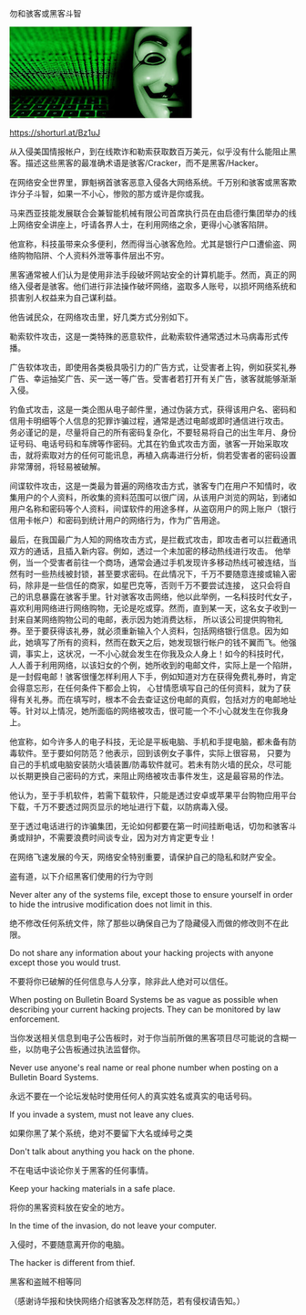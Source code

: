 勿和骇客或黑客斗智


![勿和骇客或黑客斗智](https://github.com/ywangnccu/ywang/blob/main/images/Hacker1.jpg)

https://shorturl.at/Bz1uJ

从入侵美国情报帐户，到在线欺诈和勒索获取数百万美元，似乎没有什么能阻止黑客。描述这些黑客的最准确术语是骇客/Cracker，而不是黑客/Hacker。

在网络安全世界里，罪魁祸首骇客恶意入侵各大网络系统。千万别和骇客或黑客欺诈分子斗智，如果一不小心，惨败的那方或许是你或我。

马来西亚技能发展联合会兼智能机械有限公司首席执行员在由启德行集团举办的线上网络安全讲座上，吁请各界人士，在利用网络之余，更得小心骇客陷阱。

他宣称，科技虽带来众多便利，然而得当心骇客危险。尤其是银行户口遭偷盗、网络购物陷阱、个人资料外泄等事件层出不穷。

黑客通常被人们认为是使用非法手段破坏网站安全的计算机能手。然而，真正的网络入侵者是骇客。他们进行非法操作破坏网络，盗取多人账号，以损坏网络系统和损害别人权益来为自己谋利益。

他告诫民众，在网络攻击里，好几类方式分别如下。

勒索软件攻击，这是一类特殊的恶意软件，此勒索软件通常透过木马病毒形式传播。

广告软体攻击，即使用各类极具吸引力的广告方式，让受害者上钩，例如获奖礼券广告、幸运抽奖广告、买一送一等广告。受害者若打开有关广告，骇客就能够渐渐入侵。

钓鱼式攻击，这是一类企图从电子邮件里，通过伪装方式，获得该用户名、密码和信用卡明细等个人信息的犯罪诈骗过程，通常是透过电邮或即时通信进行攻击。
务必谨记的是，尽量将自己的所有密码复杂化，不要轻易将自己的出生年月、身份证号码、电话号码和车牌等作密码。尤其在钓鱼式攻击方面，骇客一开始采取攻击，就将索取对方的任何可能讯息，再植入病毒进行分析，倘若受害者的密码设置非常薄弱，将轻易被破解。

间谍软件攻击，这是一类最为普遍的网络攻击方式，骇客专门在用户不知情时，收集用户的个人资料，所收集的资料范围可以很广阔，从该用户浏览的网站，到诸如用户名称和密码等个人资料，间谍软件的用途多样，从盗窃用户的网上账户（银行信用卡帐户）和密码到统计用户的网络行为，作为广告用途。

最后，在我国最广为人知的网络攻击方式，是拦截式攻击，即攻击者可以拦截通讯双方的通话，且插入新内容。例如，透过一个未加密的移动热线进行攻击。
他举例，当一个受害者前往一个商场，通常会通过手机发现许多移动热线可被连结，当然有时一些热线被封锁，甚至要求密码。在此情况下，千万不要随意连接或输入密码，除非是一些信任的商家，如星巴克等，否则千万不要尝试连接，
这只会将自己的讯息暴露在骇客手里。针对骇客攻击网络，他以此举例，一名科技时代女子，喜欢利用网络进行网络购物，无论是吃或穿。然而，直到某一天，这名女子收到一封来自某网络购物公司的电邮，表示因为她消费达标，
所以该公司提供购物礼券。至于要获得该礼券，就必须重新输入个人资料，包括网络银行信息。因为如此，她填写了所有的资料，然而在数天之后，她发现银行帐户的钱不翼而飞。他强调，事实上，这状况，一不小心就会发生在你我及众人身上！如今的科技时代，
人人善于利用网络，以该妇女的个例，她所收到的电邮文件，实际上是一个陷阱，是一封假电邮！骇客很懂怎样利用人下手，例如知道对方在获得免费礼券时，肯定会得意忘形，在任何条件下都会上钩，
心甘情愿填写自己的任何资料，就为了获得有关礼券。而在填写时，根本不会去查证这份电邮的真假，包括对方的电邮地址等。针对以上情况，她所面临的网络被攻击，很可能一个不小心就发生在你我身上。

他宣称，如今许多人的电子科技，无论是平板电脑、手机和手提电脑，都未备有防毒软件。至于要如何防范？他表示，回到该例女子事件，实际上很容易，
只要为自己的手机或电脑安装防火墙装置/防毒软件就可。若未有防火墙的民众，尽可能以长期更换自己密码的方式，来阻止网络被攻击事件发生，这是最容易的作法。

他认为，至于手机软件，若需下载软件，只能是透过安卓或苹果平台购物应用平台下载，千万不要透过网页显示的地址进行下载，以防病毒入侵。

至于透过电话进行的诈骗集团，无论如何都要在第一时间挂断电话，切勿和骇客斗勇或辩护，不需要浪费时间谈专业，因为对方肯定更专业！

在网络飞速发展的今天，网络安全特别重要，请保护自己的隐私和财产安全。


盗有道，以下介绍黑客们使用的行为守则

Never alter any of the systems file, except those to ensure yourself in order to hide the intrusive modification does not limit in this.

绝不修改任何系统文件，除了那些以确保自己为了隐藏侵入而做的修改则不在此限。


Do not share any information about your hacking projects with anyone except those you would trust.

不要将你已破解的任何信息与人分享，除非此人绝对可以信任。


When posting on Bulletin Board Systems be as vague as possible when describing your current hacking projects. They can be monitored by law enforcement.

当你发送相关信息到电子公告板时，对于你当前所做的黑客项目尽可能说的含糊一些，以防电子公告板通过执法监督你。


Never use anyone's real name or real phone number when posting on a Bulletin Board Systems.

永远不要在一个论坛发帖时使用任何人的真实姓名或真实的电话号码。


If you invade a system, must not leave any clues.

如果你黑了某个系统，绝对不要留下大名或绰号之类


Don't talk about anything you hack on the phone.

不在电话中谈论你关于黑客的任何事情。


Keep your hacking materials in a safe place.

将你的黑客资料放在安全的地方。


In the time of the invasion, do not leave your computer.

入侵时，不要随意离开你的电脑。


The hacker is different from thief.

黑客和盗贼不相等同


（感谢诗华报和快快网络介绍骇客及怎样防范，若有侵权请告知。）
